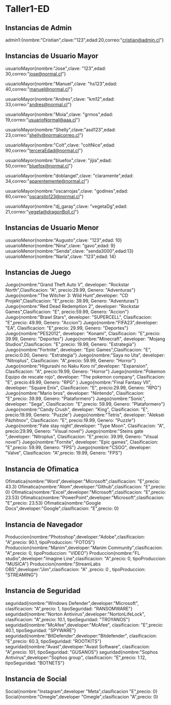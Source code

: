 # Taller1-ED
## Instancias de Admin
admin1:{nombre:"Cristian",clave:"123",edad:20,correo:"cristian@admin.cl"}
## Instancias de Usuario Mayor
usuarioMayor{nombre:"Jose",clave: "123",edad: 30,correo:"jose@normal.cl"}

usuarioMayor{nombre:"Manuel",clave: "hs123",edad: 40,correo:"manuel@normal.cl"}

usuarioMayor{nombre:"Andres",clave: "km12",edad: 33,correo:"andres@normal.cl"}

usuarioMayor{nombre:"Moia",clave: "grmos",edad: 19,correo:"usuarioNormal@aaa.cl"}

usuarioMayor{nombre:"Shelly",clave:"asd123",edad: 23,correo:"shelly@normalcorreo.cl"}

usuarioMayor{nombre:"Colt",clave: "coltNice",edad: 90,correo:"terceraEdad@normal.cl"}

usuarioMayor{nombre:"bluefox",clave: "jijia",edad: 50,correo:"bluefox@normal.cl"}

usuarioMayor{nombre:"doblangel",clave: "claramente",edad: 34,correo:"aparentemente@normal.cl"}

usuarioMayor{nombre:"oscarrojas",clave: "godines",edad: 60,correo:"oscarsito123@normal.cl"}

usuarioMayor{nombre:"dj_garay",clave: "vegetaDg",edad: 21,correo:"vegeta@dragonBoll.cl"}

## Instancias de Usuario Menor
usuarioMenor{nombre:"Augusto",clave: "123",edad: 10}
usuarioMenor{nombre:"Nina",clave: "gavo",edad: 9}
usuarioMenor{nombre:"Senda",clave: "senda3000",edad:13}
usuarioMenor{nombre:"Narla",clave: "123",edad: 14}   
## Instancias de Juego
Juego{nombre:"Grand Theft Auto V", developer: "Rockstar North",Clasificacion: "A", precio:29.99, Genero: "Adventuras"}
Juego{nombre:"The Witcher 3: Wild Hunt",developer:  "CD Projekt",Clasificacion: "E",precio: 39.99, Genero: "Adventuras"}
Juego{nombre:"Red Dead Redemption 2", developer: "Rockstar Games",Clasificacion: "E", precio:59.99, Genero: "Accion"}
Juego{nombre:"Brawl Stars", developer: "SUPERCELL", Clasificacion: "E",precio: 49.99, Genero: "Accion"}
Juego{nombre:"FIFA23",developer:  "EA", Clasificacion: "E",precio: 29.99, Genero: "Deportes"}
Juego{nombre:"PES2012", developer: "Konami", Clasificacion: "E",precio: 39.99, Genero: "Deportes"}
Juego{nombre:"Minecraft", developer: "Mojang Studios",Clasificacion: "E",precio: 19.99, Genero: "Estrategia"}
Juego{nombre:"Fortnite", developer: "Epic Games",Clasificacion: "E", precio:0.00, Genero: "Estrategia"}
Juego{nombre:"Saya no Uta", developer: "Nitroplus", Clasificacion: "A",precio: 59.99, Genero: "Horror"}
Juego{nombre:"Higurashi no Naku Koro ni",developer:  "Expansion", Clasificacion: "A", precio:19.99, Genero: "Horror"}
Juego{nombre:"Pokemon Equipo de rescate rojo", developer: "The pokemon company", Clasificacion: "E", precio:49.99, Genero: "RPG" }
Juego{nombre:"Final Fantasy VII", developer: "Square Enix", Clasificacion: "E", precio:29.99, Genero: "RPG"}
Juego{nombre:"Mario bros", developer: "Nintendo", Clasificacion: "E",precio: 39.99, Genero: "Plataformero"}
Juego{nombre:"Sonic", developer: "Sega", Clasificacion: "E",precio: 59.99, Genero: "Plataformero"}
Juego{nombre:"Candy Crush", developer: "King", Clasificacion: "E", precio:19.99, Genero: "Puzzle"}
Juego{nombre:"Tetris", developer: "Alekséi Pázhitnov", Clasificacion: "E", precio:19.99, Genero: "Puzzle"}
Juego{nombre:"Fate stay night",developer:  "Type Moon", Clasificacion: "A", precio:29.99, Genero: "Visual novel"}
Juego{nombre:"Steins gate ",developer:  "Nitroplus", Clasificacion: "E",precio: 39.99, Genero: "Visual novel"}
Juego{nombre:"Fornite", developer: "Epic games", Clasificacion: "E",precio: 59.99, Genero: "FPS"}
Juego{nombre:"CSGO", developer: "Valve", Clasificacion: "A",precio: 19.99, Genero: "FPS"}
## Instancia de Ofimatica
Ofimatica{nombre:"Word",developer:"Microsoft",clasificacion: "E",precio: 43.3}
Ofimatica{nombre:"Atom",developer:"Github",clasificacion: "E",precio: 0}
Ofimatica{nombre:"Excel",developer:"Microsoft",clasificacion: "E",precio: 23.53}
Ofimatica{nombre:"PowerPoint",developer:"Microsoft",clasificacion: "E",precio: 23.53}
Ofimatica{nombre:"Google Docs",developer:"Google",clasificacion: "E",precio: 0}
## Instancia de Navegador
Produccion{nombre:"Photoshop",developer:"Adobe",clasificacion: "A",precio: 90.1, tipoProduccion: "FOTOS"}
Produccion{nombre:"Manim",developer:"Manim Community",clasificacion: "A",precio: 0, tipoProduccion: "VIDEO"}
Produccion{nombre:"FL studio",developer:"Imagine Line",clasificacion: "A",precio: 0, tipoProduccion: "MUSICA"}
Produccion{nombre:"StreamLabs OBS",developer:"Jim",clasificacion: "A" ,precio: 0 , tipoProduccion: "STREAMING"}
## Instancia de Seguridad
seguridad{nombre:"Windows Defender",developer:"Microsoft", clasificacion: "A",precio: 1, tipoSeguridad: "RANSOMWARE"}
seguridad{nombre:"Norton Antivirus",developer:"NortonLifeLock", clasificacion: "A",precio: 10.1, tipoSeguridad: "TROYANOS"}
seguridad{nombre:"McAfee",developer:"McAfee", clasificacion: "E",precio: 40.1, tipoSeguridad: "SPYWARE"}
seguridad{nombre:"BitDefender",developer:"Bitdefender", clasificacion: "E",precio: 60.3, tipoSeguridad: "ROOTKITS"}
seguridad{nombre:"Avast",developer:"Avast Software", clasificacion: "A",precio: 101, tipoSeguridad: "GUSANOS"}
seguridad{nombre:"Sophos Antivirus",developer:"Sophos group", clasificacion: "E",precio: 1.12, tipoSeguridad: "BOTNETS"}
## Instancia de Social
Social{nombre:"Instagram",developer "Meta",clasificacion "E",precio: 0}
Social{nombre:"Omegle",developer "Omegle",clasificacion "A",precio: 0}


